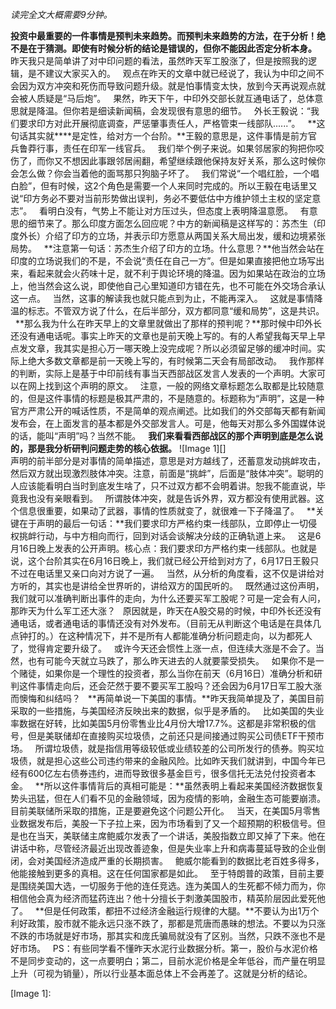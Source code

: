 *读完全文大概需要9分钟。*
  
**投资中最重要的一件事情是预判未来趋势。而预判未来趋势的方法，在于分析！绝不是在于猜测。即使有时候分析的结论是错误的，但你不能因此否定分析本身。**
 
昨天我只是简单讲了对中印问题的看法，虽然昨天军工股涨了，但是按照我的逻辑，是不建议大家买入的。
 
观点在昨天的文章中就已经说了，我认为中印之间不会因为双方冲突和死伤而导致问题升级。就是怕事情变太快，放到今天再说观点就会被人质疑是“马后炮”。
 
果然，昨天下午，中印外交部长就互通电话了，总体意思就是降温。但你若是细读新闻稿，会发现很有意思的细节。
 
外长王毅说：“我们要求印方对此开展彻底调查，严惩肇事责任人，严格管束一线部队......”。
 
**这句话其实就****是定性，给对方一个台阶。**王毅的意思是，这件事情是前方官兵鲁莽行事，责任在印军一线官兵。
 
我们举个例子来说。如果邻居家的狗把你咬伤了，而你又不想因此事跟邻居闹翻，希望继续跟他保持友好关系，那么这时候你会怎么做？你会当着他的面骂那只狗脑子坏了。
 
我们常说“一个唱红脸，一个唱白脸”，但有时候，这2个角色是需要一个人来同时完成的。所以王毅在电话里又说“印方务必不要对当前形势做出误判，务必不要低估中方维护领土主权的坚定意志”。
 
看明白没有，气势上不能让对方压过头，但态度上表明降温意愿。
 
有意思的细节来了。那么印度方面怎么回应呢？中方的新闻稿是这样写的：苏杰生（印度外长）介绍了印方的立场，并表示印方愿意从两国关系大局出发，缓和边境紧张局势。
 
**注意第一句话：苏杰生介绍了印方的立场。什么意思？**他当然会站在印度的立场说我们的不是，不会说“责任在自己一方”。但是如果直接把他立场写出来，看起来就会火药味十足，就不利于舆论环境的降温。因为如果站在政治的立场上，他当然会这么说，即使他自己心里知道印方错在先，也不可能在外交场合承认这一点。
 
当然，这事的解读我也就只能点到为止，不能再深入。
 
这就是事情降温的标志。不管双方说了什么，在后半部分，双方都同意“缓和局势”，这是共识。
 
**那么我为什么在昨天早上的文章里就做出了那样的预判呢？**那时候中印外长还没有通电话呢。事实上昨天的文章也是前天晚上写的。有的人希望我每天早上早点发文章，我其实是担心万一哪天晚上没完成呢？所以必须留足够的缓冲时间。实际上绝大多数文章都是前一天晚上写的，有时候第二天会有局部改动。
 
我作那样的判断，实际上是基于中印前线有事当天西部战区发言人发表的一个声明。大家可以在网上找到这个声明的原文。
 
注意，一般的网络文章标题怎么取都是比较随意的，但是这件事情的标题是极其严肃的，不是随意的。标题称为“声明”，这是一种官方严肃公开的喊话性质，不是简单的观点阐述。比如我们的外交部每天都有新闻发布会，在上面发言的基本都是外交部发言人。可是，他每天对那么多外国媒体说的话，能叫“声明”吗？当然不能。
 
**我们来看看西部战区的那个声明到底是怎么说的，那是我分析研判问题走势的核心依据。**
![Image 1][]
   
声明的前半部分是对事情的简单描述，意思是对方越线了，还蓄意发动挑衅攻击，然后双方就出现激烈肢体冲突。注意，前面是“挑衅”，后面是“肢体冲突”。聪明的人应该能看明白当时到底发生啥了，只不过双方都不会明着讲。恕我不能直说，毕竟我也没有亲眼看到。
 
所谓肢体冲突，就是告诉外界，双方都没有使用武器。这个信息很重要，如果动了武器，事情的性质就变了，就很难一下子降温了。
 
**关键在于声明的最后一句话：**我们要求印方严格约束一线部队，立即停止一切侵权挑衅行动，与中方相向而行，回到对话会谈解决分歧的正确轨道上来。
 
这是6月16日晚上发表的公开声明。核心点：我们要求印方严格约束一线部队。也就是说，这个台阶其实在6月16日晚上，我们就已经公开给到对方了，6月17日王毅只不过在电话里又亲口向对方说了一遍。
 
当然，从分析的角度看，这不仅是讲给对方听的，其实也是讲给全世界听的，讲给双方的国民听的。
 
既然通过这份声明，我们就可以准确判断出事件的走向，为什么还要买军工股呢？可是一定会有人问，那昨天为什么军工还大涨？
 
原因就是，昨天在A股交易的时候，中印外长还没有通电话，或者通电话的事情还没有对外发布。（目前无从判断这个电话是在具体几点钟打的。）在这种情况下，并不是所有人都能准确分析问题走向，以为都死人了，觉得肯定要升级了。
 
或许今天还会惯性上涨一点，但连续大涨是不会了。当然，也有可能今天就立马跌了，那么昨天进去的人就要蒙受损失。
 
如果你不是一个赌徒，如果你是一个理性的投资者，那么当你在前天（6月16日）准确分析和研判这件事情走向后，还会茫然于要不要买军工股吗？还会因为6月17日军工股大涨而懊悔和纠结吗？
 
**再简单说一下美国的事情。**昨天我简单提及了，美国目前采取的一些措施，与美国经济反映出来的数据，似乎是矛盾的。
 
比如美国的失业率数据在好转，比如美国5月份零售业比4月份大增17.7%。这都是非常积极的信号，但是美联储却在直接购买垃圾债，之前还只是间接通过购买公司债ETF干预市场。
 
所谓垃圾债，就是指信用等级较低或业绩较差的公司所发行的债券。购买垃圾债，就是担心这些公司违约带来的金融风险。比如昨天我们就讲到，中国今年已经有600亿左右债券违约，进而导致很多基金巨亏，很多信托无法兑付投资者本金。
 
**所以这件事情背后的真相可能是：**虽然表明上看起来美国经济数据恢复势头迅猛，但在人们看不见的金融领域，因为疫情的影响，金融生态可能要崩溃。目前美联储所采取的措施，正是要避免这个问题公开化。
 
当天，在美国5月零售业数据发布后，美股一下子拉上来，因为市场看到了又一个超预期的积极信号。但是也在当天，美联储主席鲍威尔发表了一个讲话，美股指数立即又掉了下来。他在讲话中称，尽管经济最近出现改善迹象，但是失业率上升和病毒蔓延导致的企业倒闭，会对美国经济造成严重的长期损害。
 
鲍威尔能看到的数据比老百姓多得多，他能接触到更多的真相。这在任何国家都是如此。
 
至于特朗普的政策，目前主要是围绕美国大选，一切服务于他的连任竞选。连为美国人的生死都不倾力而为，你相信他会真为经济而猛药连出？他十分擅长于刺激美国股市，精英阶层因此爱死他了。
 
**但是任何政策，都扭不过经济金融运行规律的大腿。**不要认为出1万个利好政策，股市就不能永远只涨不跌了，那都是荒唐而愚昧的想法。不要以为只涨不跌的市场就是好市场，那其实和庞氏骗局就没有了区别。当然，只跌不涨也不是好市场。
 
PS：有些同学看不懂昨天水泥行业数据分析。第一，股价与水泥价格不是同步变动的，这一点要明白；第二，目前水泥价格是全年低谷，而产量在明显上升（可视为销量），所以行业基本面总体上不会再差了。这就是分析的结论。

[Image 1]: 